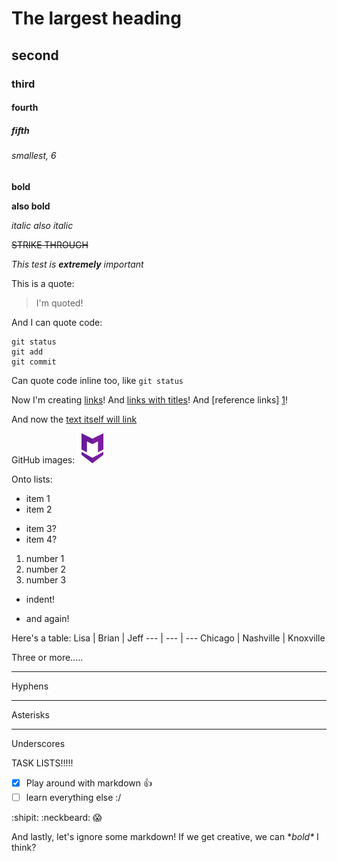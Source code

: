 # The largest heading
## second
### third
#### fourth
##### fifth
###### smallest, 6

**bold**

__also bold__

*italic*
_also italic_

~~STRIKE THROUGH~~

*This test is __extremely__ important*

This is a quote:
> I'm quoted!

And I can quote code:
```
git status
git add
git commit
```
Can quote code inline too, like `git status`

Now I'm creating [links](https://www.google.com/search?q=links&oq=links&aqs=chrome..69i57j69i65l3j69i60l2.526j0j1&sourceid=chrome&es_sm=91&ie=UTF-8)!
And [links with titles](https://www.google.com/search?q=links&oq=links&aqs=chrome..69i57j69i65l3j69i60l2.526j0j1&sourceid=chrome&es_sm=91&ie=UTF-8 "Google Search")!
 And [reference links] [1]!

[1]: www.google.com
And now the [text itself will link]

[text itself will link]: www.google.com

GitHub images:
![alt text][logo]

[logo]:https://github.com/adam-p/markdown-here/raw/master/src/common/images/icon48.png "Logo Title Text"


Onto lists:
- item 1
- item 2

* item 3?
* item 4?

1. number 1
2. number 2
3. number 3
  * indent!
  - and again!

Here's a table:
Lisa | Brian | Jeff
--- | --- | ---
Chicago | Nashville | Knoxville

Three or more.....

---

Hyphens

***

Asterisks

___

Underscores

TASK LISTS!!!!!
- [x] Play around with markdown :+1:
- [ ] learn everything else :/

:shipit: :neckbeard: :scream:

And lastly, let's ignore some markdown!
If we get creative, we can \**bold\** I think?